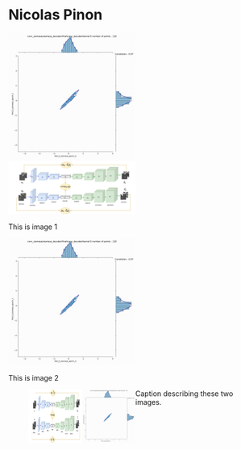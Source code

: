 # Nicolas Pinon


<img src="siamese_decoder_final_tconv_kernel_display.gif" width="50%" height="50%"/>


<div class="2 images">
    <div class="imgContainer">
        <img src="SAE_with_loss.png" height="50%" width="50%"/>
        <p>This is image 1</p>
    </div>
    <div class="imgContainer">
        <img class="right-img" src="siamese_decoder_final_tconv_kernel_display.gif"/ width="50%" height="50%"/>
        <p>This is image 2</p>
    </div>
</div>

<figure class="half" style="display:flex">
    <img style="width:25%" src="SAE_with_loss.png">
    <img style="width:25%" src="siamese_decoder_final_tconv_kernel_display.gif">
    <figcaption>Caption describing these two images.</figcaption>
</figure>
